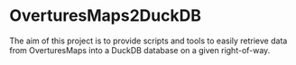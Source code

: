 # OverturesMaps2DuckDB
The aim of this project is to provide scripts and tools to easily retrieve data from OverturesMaps into a DuckDB database on a given right-of-way. 
